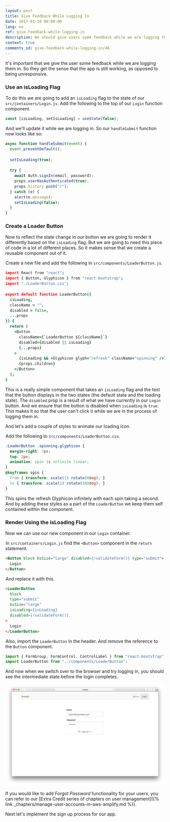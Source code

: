 ```yaml
---
layout: post
title: Give Feedback While Logging In
date: 2017-01-18 00:00:00
lang: en
ref: give-feedback-while-logging-in
description: We should give users some feedback while we are logging them in to our React.js app. To do so we are going to create a component that animates a Glyphicon refresh icon inside a React-Bootstrap Button component. We’ll do the animation while the log in call is in progress.
context: true
comments_id: give-feedback-while-logging-in/46
---
```


It's important that we give the user some feedback while we are logging them in. So they get the sense that the app is still working, as opposed to being unresponsive.

### Use an isLoading Flag

<img class="code-marker" src="/assets/s.png" />To do this we are going to add an `isLoading` flag to the state of our `src/containers/Login.js`. Add the following to the top of our `Login` function component.

``` javascript
const [isLoading, setIsLoading] = useState(false);
```

<img class="code-marker" src="/assets/s.png" />And we'll update it while we are logging in. So our `handleSubmit` function now looks like so:

``` javascript
async function handleSubmit(event) {
  event.preventDefault();

  setIsLoading(true);

  try {
    await Auth.signIn(email, password);
    props.userHasAuthenticated(true);
    props.history.push("/");
  } catch (e) {
    alert(e.message);
    setIsLoading(false);
  }
}
```

### Create a Loader Button

Now to reflect the state change in our button we are going to render it differently based on the `isLoading` flag. But we are going to need this piece of code in a lot of different places. So it makes sense that we create a reusable component out of it.

<img class="code-marker" src="/assets/s.png" />Create a new file and add the following in `src/components/LoaderButton.js`.

``` coffee
import React from "react";
import { Button, Glyphicon } from "react-bootstrap";
import "./LoaderButton.css";

export default function LoaderButton({
  isLoading,
  className = "",
  disabled = false,
  ...props
}) {
  return (
    <Button
      className={`LoaderButton ${className}`}
      disabled={disabled || isLoading}
      {...props}
    >
      {isLoading && <Glyphicon glyph="refresh" className="spinning" />}
      {props.children}
    </Button>
  );
}
```

This is a really simple component that takes an `isLoading` flag and the text that the button displays in the two states (the default state and the loading state). The `disabled` prop is a result of what we have currently in our `Login` button. And we ensure that the button is disabled when `isLoading` is `true`. This makes it so that the user can't click it while we are in the process of logging them in.

And let's add a couple of styles to animate our loading icon.

<img class="code-marker" src="/assets/s.png" />Add the following to `src/components/LoaderButton.css`.

``` css
.LoaderButton .spinning.glyphicon {
  margin-right: 7px;
  top: 2px;
  animation: spin 1s infinite linear;
}
@keyframes spin {
  from { transform: scale(1) rotate(0deg); }
  to { transform: scale(1) rotate(360deg); }
}
```

This spins the refresh Glyphicon infinitely with each spin taking a second. And by adding these styles as a part of the `LoaderButton` we keep them self contained within the component.

### Render Using the isLoading Flag

Now we can use our new component in our `Login` container.

<img class="code-marker" src="/assets/s.png" />In `src/containers/Login.js` find the `<Button>` component in the `return` statement.

``` html
<Button block bsSize="large" disabled={!validateForm()} type="submit">
  Login
</Button>
```

<img class="code-marker" src="/assets/s.png" />And replace it with this.

``` html
<LoaderButton
  block
  type="submit"
  bsSize="large"
  isLoading={isLoading}
  disabled={!validateForm()}
>
  Login
</LoaderButton>
```

<img class="code-marker" src="/assets/s.png" />Also, import the `LoaderButton` in the header. And remove the reference to the `Button` component.

``` javascript
import { FormGroup, FormControl, ControlLabel } from "react-bootstrap";
import LoaderButton from "../components/LoaderButton";
```

And now when we switch over to the browser and try logging in, you should see the intermediate state before the login completes.

![Login loading state screenshot](/assets/login-loading-state.png)

If you would like to add _Forgot Password_ functionality for your users, you can refer to our [Extra Credit series of chapters on user management]({% link _chapters/manage-user-accounts-in-aws-amplify.md %}).

Next let's implement the sign up process for our app.
